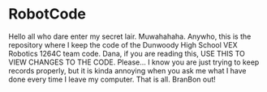 RobotCode
=========
Hello all who dare enter my secret lair. Muwahahaha. Anywho, this is the repository where I keep the code of the Dunwoody High School VEX Robotics 1264C team code. Dana, if you are reading this, USE THIS TO VIEW CHANGES TO THE CODE. Please... I know you are just trying to keep records properly, but it is kinda annoying when you ask me what I have done every time I leave my computer. That is all. BranBon out!
